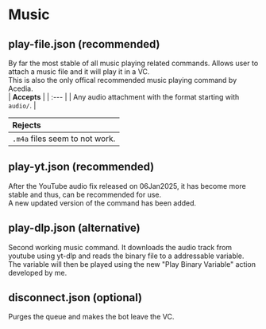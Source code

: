 # Music
## play-file.json (recommended)
By far the most stable of all music playing related commands. Allows user to attach a music file and it will play it in a VC.<br>
This is also the only offical recommended music playing command by Acedia.<br>
| **Accepts** |
| :--- |
| Any audio attachment with the format starting with `audio/`. |

| **Rejects**|
| :--- |
`.m4a` files seem to not work. |

## play-yt.json (recommended)
After the YouTube audio fix released on 06Jan2025, it has become more stable and thus, can be recommended for use.<br>
A new updated version of the command has been added.

## play-dlp.json (alternative)
Second working music command. It downloads the audio track from youtube using yt-dlp and reads the binary file to a addressable variable.<br>
The variable will then be played using the new "Play Binary Variable" action developed by me.<br>



## disconnect.json (optional)
Purges the queue and makes the bot leave the VC.
